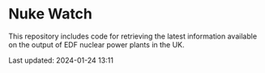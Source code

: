 # Nuke Watch

This repository includes code for retrieving the latest information available on the output of EDF nuclear power plants in the UK.

Last updated: 2024-01-24 13:11